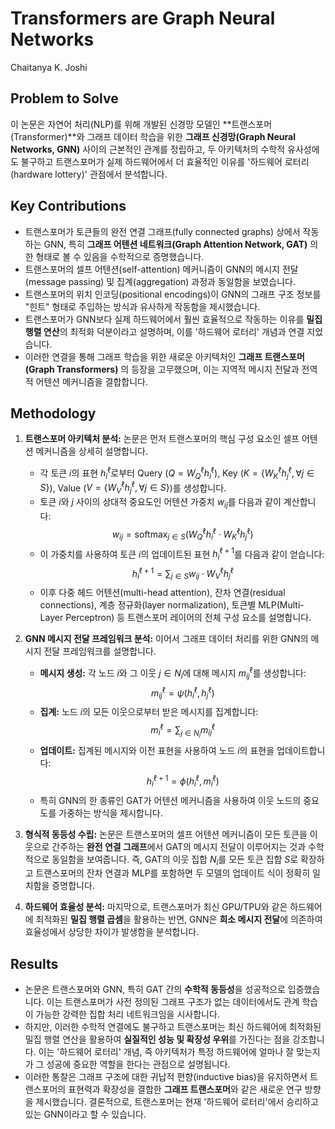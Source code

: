 # Transformers are Graph Neural Networks
Chaitanya K. Joshi

## Problem to Solve
이 논문은 자연어 처리(NLP)를 위해 개발된 신경망 모델인 **트랜스포머(Transformer)**와 그래프 데이터 학습을 위한 **그래프 신경망(Graph Neural Networks, GNN)** 사이의 근본적인 관계를 정립하고, 두 아키텍처의 수학적 유사성에도 불구하고 트랜스포머가 실제 하드웨어에서 더 효율적인 이유를 '하드웨어 로터리(hardware lottery)' 관점에서 분석합니다.

## Key Contributions
*   트랜스포머가 토큰들의 완전 연결 그래프(fully connected graphs) 상에서 작동하는 GNN, 특히 **그래프 어텐션 네트워크(Graph Attention Network, GAT)** 의 한 형태로 볼 수 있음을 수학적으로 증명했습니다.
*   트랜스포머의 셀프 어텐션(self-attention) 메커니즘이 GNN의 메시지 전달(message passing) 및 집계(aggregation) 과정과 동일함을 보였습니다.
*   트랜스포머의 위치 인코딩(positional encodings)이 GNN의 그래프 구조 정보를 "힌트" 형태로 주입하는 방식과 유사하게 작동함을 제시했습니다.
*   트랜스포머가 GNN보다 실제 하드웨어에서 훨씬 효율적으로 작동하는 이유를 **밀집 행렬 연산**의 최적화 덕분이라고 설명하며, 이를 '하드웨어 로터리' 개념과 연결 지었습니다.
*   이러한 연결을 통해 그래프 학습을 위한 새로운 아키텍처인 **그래프 트랜스포머(Graph Transformers)** 의 등장을 고무했으며, 이는 지역적 메시지 전달과 전역적 어텐션 메커니즘을 결합합니다.

## Methodology
1.  **트랜스포머 아키텍처 분석:** 논문은 먼저 트랜스포머의 핵심 구성 요소인 셀프 어텐션 메커니즘을 상세히 설명합니다.
    *   각 토큰 $i$의 표현 $h^{\ell}_{i}$로부터 Query ($Q = W^{\ell}_{Q} h^{\ell}_{i}$), Key ($K = \{W^{\ell}_{K} h^{\ell}_{j}, \forall j \in S\}$), Value ($V = \{W^{\ell}_{V} h^{\ell}_{j}, \forall j \in S\}$)를 생성합니다.
    *   토큰 $i$와 $j$ 사이의 상대적 중요도인 어텐션 가중치 $w_{ij}$를 다음과 같이 계산합니다:
        $$w_{ij} = \text{softmax}_{j \in S} (W^{\ell}_{Q} h^{\ell}_{i} \cdot W^{\ell}_{K} h^{\ell}_{j})$$
    *   이 가중치를 사용하여 토큰 $i$의 업데이트된 표현 $h^{\ell+1}_{i}$를 다음과 같이 얻습니다:
        $$h^{\ell+1}_{i} = \sum_{j \in S} w_{ij} \cdot W^{\ell}_{V} h^{\ell}_{j}$$
    *   이후 다중 헤드 어텐션(multi-head attention), 잔차 연결(residual connections), 계층 정규화(layer normalization), 토큰별 MLP(Multi-Layer Perceptron) 등 트랜스포머 레이어의 전체 구성 요소를 설명합니다.

2.  **GNN 메시지 전달 프레임워크 분석:** 이어서 그래프 데이터 처리를 위한 GNN의 메시지 전달 프레임워크를 설명합니다.
    *   **메시지 생성:** 각 노드 $i$와 그 이웃 $j \in N_i$에 대해 메시지 $m^{\ell}_{ij}$를 생성합니다:
        $$m^{\ell}_{ij} = \psi(h^{\ell}_{i}, h^{\ell}_{j})$$
    *   **집계:** 노드 $i$의 모든 이웃으로부터 받은 메시지를 집계합니다:
        $$m^{\ell}_{i} = \sum_{j \in N_i} m^{\ell}_{ij}$$
    *   **업데이트:** 집계된 메시지와 이전 표현을 사용하여 노드 $i$의 표현을 업데이트합니다:
        $$h^{\ell+1}_{i} = \phi(h^{\ell}_{i}, m^{\ell}_{i})$$
    *   특히 GNN의 한 종류인 GAT가 어텐션 메커니즘을 사용하여 이웃 노드의 중요도를 가중하는 방식을 제시합니다.

3.  **형식적 동등성 수립:** 논문은 트랜스포머의 셀프 어텐션 메커니즘이 모든 토큰을 이웃으로 간주하는 **완전 연결 그래프**에서 GAT의 메시지 전달이 이루어지는 것과 수학적으로 동일함을 보여줍니다. 즉, GAT의 이웃 집합 $N_i$를 모든 토큰 집합 $S$로 확장하고 트랜스포머의 잔차 연결과 MLP를 포함하면 두 모델의 업데이트 식이 정확히 일치함을 증명합니다.

4.  **하드웨어 효율성 분석:** 마지막으로, 트랜스포머가 최신 GPU/TPU와 같은 하드웨어에 최적화된 **밀집 행렬 곱셈**을 활용하는 반면, GNN은 **희소 메시지 전달**에 의존하여 효율성에서 상당한 차이가 발생함을 분석합니다.

## Results
*   논문은 트랜스포머와 GNN, 특히 GAT 간의 **수학적 동등성**을 성공적으로 입증했습니다. 이는 트랜스포머가 사전 정의된 그래프 구조가 없는 데이터에서도 관계 학습이 가능한 강력한 집합 처리 네트워크임을 시사합니다.
*   하지만, 이러한 수학적 연결에도 불구하고 트랜스포머는 최신 하드웨어에 최적화된 밀집 행렬 연산을 활용하여 **실질적인 성능 및 확장성 우위**를 가진다는 점을 강조합니다. 이는 '하드웨어 로터리' 개념, 즉 아키텍처가 특정 하드웨어에 얼마나 잘 맞는지가 그 성공에 중요한 역할을 한다는 관점으로 설명됩니다.
*   이러한 통찰은 그래프 구조에 대한 귀납적 편향(inductive bias)을 유지하면서 트랜스포머의 표현력과 확장성을 결합한 **그래프 트랜스포머**와 같은 새로운 연구 방향을 제시했습니다. 결론적으로, 트랜스포머는 현재 '하드웨어 로터리'에서 승리하고 있는 GNN이라고 할 수 있습니다.